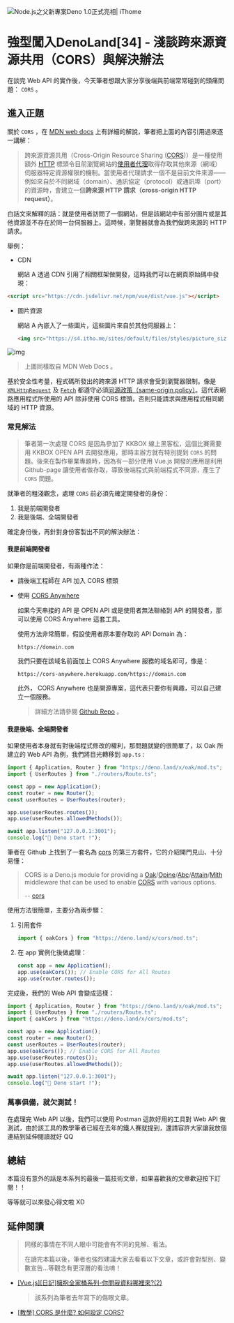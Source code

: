 ![Node.js之父新專案Deno 1.0正式亮相| iThome](https://s4.itho.me/sites/default/files/styles/picture_size_large/public/field/image/v1_wide.jpg?itok=aqrO_0jM)

# 強型闖入DenoLand[34] - 淺談跨來源資源共用（CORS）與解決辦法

在談完 Web API 的實作後，今天筆者想跟大家分享後端與前端常常碰到的頭痛問題： `CORS` 。

## 進入正題

關於 `CORS` ，在 [MDN web docs](https://developer.mozilla.org/zh-TW/docs/Web/HTTP/CORS) 上有詳細的解說，筆者把上面的內容引用過來逐一講解：

> 跨來源資源共用（Cross-Origin Resource Sharing ([CORS](https://developer.mozilla.org/zh-TW/docs/Glossary/CORS))）是一種使用額外 [HTTP](https://developer.mozilla.org/zh-TW/docs/Glossary/HTTP) 標頭令目前瀏覽網站的[使用者代理](https://developer.mozilla.org/en-US/docs/Glossary/user_agent)取得存取其他來源（網域）伺服器特定資源權限的機制。當使用者代理請求一個不是目前文件來源——例如來自於不同網域（domain）、通訊協定（protocol）或通訊埠（port）的資源時，會建立一個**跨來源 HTTP 請求（cross-origin HTTP request）**。

白話文來解釋的話：就是使用者訪問了一個網站，但是該網站中有部分圖片或是其他資源並不存在於同一台伺服器上。這時候，瀏覽器就會為我們做跨來源的 HTTP 請求。

舉例：

- CDN

  網站 A 透過 CDN 引用了相關框架做開發，這時我們可以在網頁原始碼中發現：

```html
<script src="https://cdn.jsdelivr.net/npm/vue/dist/vue.js"></script>
```

- 圖片資源

  網站 A 內嵌入了一些圖片，這些圖片來自於其他伺服器上：

  ```html
  <img src="https://s4.itho.me/sites/default/files/styles/picture_size_large/public/field/image/v1_wide.jpg?itok=aqrO_0jM"/>
  ```

![img](https://mdn.mozillademos.org/files/14295/CORS_principle.png)

> 上圖同樣取自 MDN Web Docs 。

基於安全性考量，程式碼所發出的跨來源 HTTP 請求會受到瀏覽器限制。像是 [`XMLHttpRequest`](https://developer.mozilla.org/zh-TW/docs/Web/API/XMLHttpRequest) 及 [`Fetch`](https://developer.mozilla.org/zh-TW/docs/Web/API/Fetch_API) 都遵守必須[同源政策（same-origin policy）](https://developer.mozilla.org/zh-TW/docs/Web/Security/Same-origin_policy)。這代表網路應用程式所使用的 API 除非使用 CORS 標頭，否則只能請求與應用程式相同網域的 HTTP 資源。

### 常見解法

>  筆者第一次處理 CORS 是因為參加了 KKBOX 線上黑客松，這個比賽需要用 KKBOX OPEN API 去開發應用，那時主辦方就有特別提到 `CORS` 的問題。後來在製作畢業專題時，因為有一部分使用 Vue.js 開發的應用是利用 Github-page 讓使用者做存取，導致後端程式與前端程式不同源，產生了 `CORS` 問題。

就筆者的粗淺觀念，處理 `CORS` 前必須先確定開發者的身份：

1. 我是前端開發者
2. 我是後端、全端開發者

確定身份後，再針對身份客製出不同的解決辦法：

#### 我是前端開發者

如果你是前端開發者，有兩種作法：

- 請後端工程師在 API 加入 CORS 標頭

- 使用 [CORS Anywhere](https://github.com/Rob--W/cors-anywhere)

  如果今天串接的 API 是 OPEN API 或是使用者無法聯絡到 API 的開發者，那可以使用 CORS Anywhere 這套工具。

  使用方法非常簡單，假設使用者原本要存取的 API Domain 為：

  ```
  https://domain.com
  ```

  我們只要在該域名前面加上 CORS Anywhere 服務的域名即可，像是：

  ```
  https://cors-anywhere.herokuapp.com/https://domain.com
  ```

  此外， CORS Anywhere 也是開源專案，這代表只要你有興趣，可以自己建立一個服務。

  > 詳細方法請參閱 [Github Repo](https://github.com/Rob--W/cors-anywhere) 。

#### 我是後端、全端開發者

如果使用者本身就有對後端程式修改的權利，那問題就變的很簡單了，以 Oak 所建立的 Web API 為例，我們將目光轉移到 `app.ts` :

```typescript
import { Application, Router } from "https://deno.land/x/oak/mod.ts";
import { UserRoutes } from "./routers/Route.ts";

const app = new Application();
const router = new Router();
const userRoutes = UserRoutes(router);

app.use(userRoutes.routes());
app.use(userRoutes.allowedMethods());

await app.listen("127.0.0.1:3001");
console.log("🚀 Deno start !");
```

筆者在 Github 上找到了一套名為 [cors](https://github.com/tajpouria/cors) 的第三方套件，它的介紹開門見山、十分易懂：

> CORS is a Deno.js module for providing a [Oak](https://github.com/oakserver/oak)/[Opine](https://github.com/asos-craigmorten/opine)/[Abc](https://github.com/zhmushan/abc)/[Attain](https://github.com/aaronwlee/Attain)/[Mith](https://github.com/jwebcoder/mith) middleware that can be used to enable [CORS](http://en.wikipedia.org/wiki/Cross-origin_resource_sharing) with various options.
>
> -- [cors](https://github.com/tajpouria/cors)

使用方法很簡單，主要分為兩步驟：

1. 引用套件

   ```typescript
   import { oakCors } from "https://deno.land/x/cors/mod.ts";
   ```

2. 在 app 實例化後做處理：

   ```typescript
   const app = new Application();
   app.use(oakCors()); // Enable CORS for All Routes
   app.use(router.routes());
   ```

完成後，我們的 Web API 會變成這樣：

```typescript
import { Application, Router } from "https://deno.land/x/oak/mod.ts";
import { UserRoutes } from "./routers/Route.ts";
import { oakCors } from "https://deno.land/x/cors/mod.ts";

const app = new Application();
const router = new Router();
const userRoutes = UserRoutes(router);
app.use(oakCors()); // Enable CORS for All Routes
app.use(userRoutes.routes());
app.use(userRoutes.allowedMethods());

await app.listen("127.0.0.1:3001");
console.log("🚀 Deno start !");
```

### 萬事俱備，就欠測試！

在處理完 Web API 以後，我們可以使用 Postman 這款好用的工具對 Web API 做測試，由於該工具的教學筆者已經在去年的鐵人賽就提到，還請容許大家讓我放個連結到延伸閱讀就好 QQ

## 總結

本篇沒有意外的話是本系列的最後一篇技術文章，如果喜歡我的文章歡迎按下訂閱！！

等等就可以來發心得文啦 XD

## 延伸閱讀

>  同樣的事情在不同人眼中可能會有不同的見解、看法。
>
>  在讀完本篇以後，筆者也強烈建議大家去看看以下文章，或許會對型別、變數宣告...等觀念有更深層的看法唷！

- [[Vue.js][日記]擁抱全家桶系列-你問我資料哪裡來?(2)](https://ithelp.ithome.com.tw/articles/10226283)

  > 該系列為筆者去年寫下的傷眼文章。

- [[教學] CORS 是什麼? 如何設定 CORS?](https://shubo.io/what-is-cors/)

